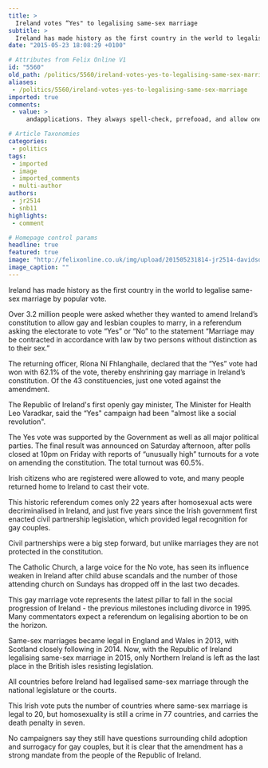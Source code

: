 ```yaml
---
title: >
  Ireland votes “Yes" to legalising same-sex marriage
subtitle: >
  Ireland has made history as the first country in the world to legalise same-sex marriage by popular vote. The final results were 1,201,607 "Yes" votes to 734,300 "No" votes.
date: "2015-05-23 18:08:29 +0100"

# Attributes from Felix Online V1
id: "5560"
old_path: /politics/5560/ireland-votes-yes-to-legalising-same-sex-marriage
aliases:
 - /politics/5560/ireland-votes-yes-to-legalising-same-sex-marriage
imported: true
comments:
 - value: >
     andapplications. They always spell-check, prrefooad, and allow oneother person to prrefooad their applications and essay for errors.Successful students do not ignore scholarships that may be local orthose for small amounts. Scholarship amounts, even as small as$50, can add up.Successful students do not rely on only one source such as theInternet for their scholarship search. They use many resources.Many scholarships on the Internet or in the free scholarshipsearches that you find on the World Wide Web are nationally knownand are harder to win due to greater competition. Local and regionalscholarships are not found as easily through an Internet search,although they may be easier to win because the applicant pool issmaller. You have to use a combination of resources to find asmany scholarships to apply for as possible.Successful students market themselves well. In their applications,they highlight positive aspects about their lives, especiallycommunity involvement.Successful students do not apply to one or two

# Article Taxonomies
categories:
 - politics
tags:
 - imported
 - image
 - imported_comments
 - multi-author
authors:
 - jr2514
 - snb11
highlights:
 - comment

# Homepage control params
headline: true
featured: true
image: "http://felixonline.co.uk/img/upload/201505231814-jr2514-davidson-ireland-gay-marriage-690.jpg"
image_caption: ""
---
```


Ireland has made history as the first country in the world to legalise same-sex marriage by popular vote.

Over 3.2 million people were asked whether they wanted to amend Ireland’s constitution to allow gay and lesbian couples to marry, in a referendum asking the electorate to vote “Yes” or “No” to the statement “Marriage may be contracted in accordance with law by two persons without distinction as to their sex.”

The returning officer, Ríona Ní Fhlanghaile, declared that the “Yes” vote had won with 62.1% of the vote, thereby enshrining gay marriage in Ireland’s constitution. Of the 43 constituencies, just one voted against the amendment.

The Republic of Ireland's first openly gay minister, The Minister for Health Leo Varadkar, said the “Yes" campaign had been "almost like a social revolution".

The Yes vote was supported by the Government as well as all major political parties. The final result was announced on Saturday afternoon, after polls closed at 10pm on Friday with reports of “unusually high” turnouts for a vote on amending the constitution. The total turnout was 60.5%.

Irish citizens who are registered were allowed to vote, and many people returned home to Ireland to cast their vote.

This historic referendum comes only 22 years after homosexual acts were decriminalised in Ireland, and just five years since the Irish government first enacted civil partnership legislation, which provided legal recognition for gay couples.

Civil partnerships were a big step forward, but unlike marriages they are not protected in the constitution.

The Catholic Church, a large voice for the No vote, has seen its influence weaken in Ireland after child abuse scandals and the number of those attending church on Sundays has dropped off in the last two decades.

This gay marriage vote represents the latest pillar to fall in the social progression of Ireland - the previous milestones including divorce in 1995. Many commentators expect a referendum on legalising abortion to be on the horizon.

Same-sex marriages became legal in England and Wales in 2013, with Scotland closely following in 2014. Now, with the Republic of Ireland legalising same-sex marriage in 2015, only Northern Ireland is left as the last place in the British isles resisting legislation.

All countries before Ireland had legalised same-sex marriage through the national legislature or the courts.

This Irish vote puts the number of countries where same-sex marriage is legal to 20, but homosexuality is still a crime in 77 countries, and carries the death penalty in seven.

No campaigners say they still have questions surrounding child adoption and surrogacy for gay couples, but it is clear that the amendment has a strong mandate from the people of the Republic of Ireland.
